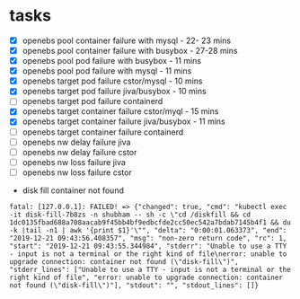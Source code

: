 # tasks

- [x] openebs pool container failure with mysql - 22- 23 mins
- [x] openebs pool container failure with busybox - 27-28 mins
- [x] openebs pool pod failure with busybox - 11 mins
- [x] openebs pool pod failure with mysql - 11 mins
- [x] openebs target pod failure cstor/mysql - 10 mins
- [x] openebs target pod failure jiva/busybox - 10 mins
- [ ] openebs target pod failure containerd
- [x] openebs target container failure cstor/myql - 15 mins
- [x] openebs target container failure jiva/busybox - 11 mins
- [ ] openebs target container failure containerd
- [ ] openebs nw delay failure jiva
- [ ] openebs nw delay failure cstor
- [ ] openebs nw loss failure jiva
- [ ] openebs nw loss failure cstor

- disk fill container not found
``` 
fatal: [127.0.0.1]: FAILED! => {"changed": true, "cmd": "kubectl exec -it disk-fill-7b8zs -n shubham -- sh -c \"cd /diskfill && cd 1dc0135fbad688a708aacab9f45bb4bf9edbcfde2cc50ec542a7bdab7145b4f1 && du -k |tail -n1 | awk '{print $1}'\"", "delta": "0:00:01.063373", "end": "2019-12-21 09:43:56.408357", "msg": "non-zero return code", "rc": 1, "start": "2019-12-21 09:43:55.344984", "stderr": "Unable to use a TTY - input is not a terminal or the right kind of file\nerror: unable to upgrade connection: container not found (\"disk-fill\")", "stderr_lines": ["Unable to use a TTY - input is not a terminal or the right kind of file", "error: unable to upgrade connection: container not found (\"disk-fill\")"], "stdout": "", "stdout_lines": []}

```
